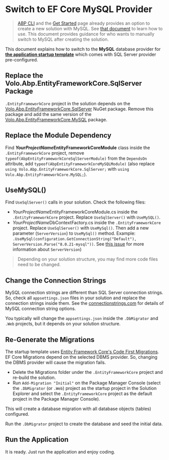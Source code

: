 # Switch to EF Core MySQL Provider

> [ABP CLI](../../../cli/index.md) and the [Get Started](https://abp.io/get-started) page already provides an option to create a new solution with MySQL. See [that document](./other-dbms.md) to learn how to use. This document provides guidance for who wants to manually switch to MySQL after creating the solution.

This document explains how to switch to the **MySQL** database provider for **[the application startup template](../../../solution-templates/layered-web-application/index.md)** which comes with SQL Server provider pre-configured.

## Replace the Volo.Abp.EntityFrameworkCore.SqlServer Package

`.EntityFrameworkCore` project in the solution depends on the [Volo.Abp.EntityFrameworkCore.SqlServer](https://www.nuget.org/packages/Volo.Abp.EntityFrameworkCore.SqlServer) NuGet package. Remove this package and add the same version of the [Volo.Abp.EntityFrameworkCore.MySQL](https://www.nuget.org/packages/Volo.Abp.EntityFrameworkCore.MySQL) package.

## Replace the Module Dependency

Find ***YourProjectName*EntityFrameworkCoreModule** class inside the `.EntityFrameworkCore` project, remove `typeof(AbpEntityFrameworkCoreSqlServerModule)` from the `DependsOn` attribute, add `typeof(AbpEntityFrameworkCoreMySQLModule)` (also replace `using Volo.Abp.EntityFrameworkCore.SqlServer;` with `using Volo.Abp.EntityFrameworkCore.MySQL;`).

## UseMySQL()

Find `UseSqlServer()` calls in your solution. Check the following files:

* *YourProjectName*EntityFrameworkCoreModule.cs inside the `.EntityFrameworkCore` project. Replace `UseSqlServer()` with `UseMySQL()`.
* *YourProjectName*DbContextFactory.cs inside the `.EntityFrameworkCore` project. Replace `UseSqlServer()` with `UseMySql()`. Then add a new parameter (`ServerVersion`) to `UseMySql()` method. Example: `.UseMySql(configuration.GetConnectionString("Default"), ServerVersion.Parse("8.0.21-mysql"))`. See [this issue](https://github.com/PomeloFoundation/Pomelo.EntityFrameworkCore.MySql/pull/1233) for more information about `ServerVersion`)

> Depending on your solution structure, you may find more code files need to be changed.

## Change the Connection Strings

MySQL connection strings are different than SQL Server connection strings. So, check all `appsettings.json` files in your solution and replace the connection strings inside them. See the [connectionstrings.com](https://www.connectionstrings.com/mysql) for details of MySQL connection string options.

You typically will change the `appsettings.json` inside the `.DbMigrator` and `.Web` projects, but it depends on your solution structure.

## Re-Generate the Migrations

The startup template uses [Entity Framework Core's Code First Migrations](https://docs.microsoft.com/en-us/ef/core/managing-schemas/migrations/). EF Core Migrations depend on the selected DBMS provider. So, changing the DBMS provider will cause the migration fails.

* Delete the Migrations folder under the `.EntityFrameworkCore` project and re-build the solution.
* Run `Add-Migration "Initial"` on the Package Manager Console (select the `.DbMigrator`  (or `.Web`) project as the startup project in the Solution Explorer and select the `.EntityFrameworkCore` project as the default project in the Package Manager Console).

This will create a database migration with all database objects (tables) configured.

Run the `.DbMigrator` project to create the database and seed the initial data.

## Run the Application

It is ready. Just run the application and enjoy coding.
